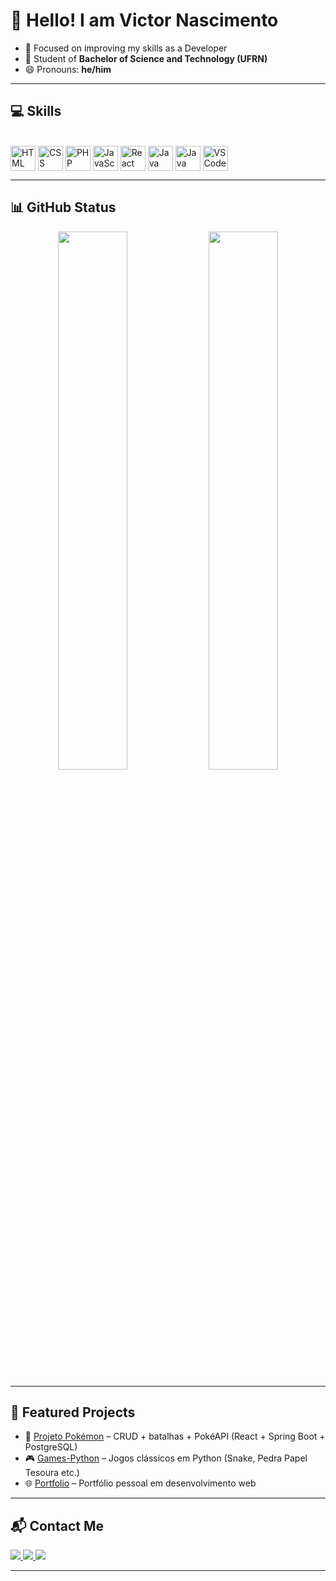 # 👋 Hello! I am Victor Nascimento  

- 🚀 Focused on improving my skills as a Developer 
- 🌱 Student of **Bachelor of Science and Technology (UFRN)**  
- 😄 Pronouns: **he/him**  

---

## 💻 Skills  

<div style="display: inline_block"><br>
  <img align="center" alt="HTML" height="40" width="40" src="https://cdn.jsdelivr.net/gh/devicons/devicon/icons/html5/html5-original.svg"/>
  <img align="center" alt="CSS" height="40" width="40" src="https://cdn.jsdelivr.net/gh/devicons/devicon/icons/css3/css3-original.svg"/>
  <img align="center" alt="PHP" height="40" width="40" src="https://cdn.jsdelivr.net/gh/devicons/devicon/icons/php/php-original.svg"/>
  <img align="center" alt="JavaScript" height="40" width="40" src="https://cdn.jsdelivr.net/gh/devicons/devicon/icons/javascript/javascript-original.svg"/>
  <img align="center" alt="React" height="40" width="40" src="https://cdn.jsdelivr.net/gh/devicons/devicon/icons/react/react-original.svg"/>
  <img align="center" alt="Java" height="40" width="40" src="https://cdn.jsdelivr.net/gh/devicons/devicon/icons/java/java-original.svg"/>
  <img align="center" alt="Java" height="40" width="40" src="https://cdn.jsdelivr.net/gh/devicons/devicon@latest/icons/python/python-original.svg" />
  <img align="center" alt="VSCode" height="40" width="40" src="https://cdn.jsdelivr.net/gh/devicons/devicon/icons/vscode/vscode-original.svg"/>
</div>  

---

## 📊 GitHub Status  

<div align="center">
  <img width="47%" src="https://github-readme-stats-sigma-five.vercel.app/api?username=MidoriyaDEV&show_icons=true&count_private=true&include_all_commits=true&title_color=F7EF8A&icon_color=F7EF8A&text_color=E0AA3E&bg_color=00000000"/>
  <img width="47%" src="https://github-readme-stats-sigma-five.vercel.app/api/top-langs/?username=MidoriyaDEV&layout=compact&title_color=F7EF8A&text_color=E0AA3E&bg_color=00000000"/>
</div>  

---

## 📂 Featured Projects  

- 🐉 [Projeto Pokémon](https://github.com/MidoriyaDEV/Projeto-Pokemon) – CRUD + batalhas + PokéAPI (React + Spring Boot + PostgreSQL)  
- 🎮 [Games-Python](https://github.com/MidoriyaDEV/Games-Python) – Jogos clássicos em Python (Snake, Pedra Papel Tesoura etc.)  
- 🌐 [Portfolio](https://github.com/MidoriyaDEV/Portfolio) – Portfólio pessoal em desenvolvimento web  

---

## 📬 Contact Me  

<div>
  <a href="https://www.instagram.com/iitzmidoriya/" target="_blank">
    <img src="https://img.shields.io/badge/-Instagram-%23E4405F?style=for-the-badge&logo=instagram&logoColor=white"/>
  </a>
  <a href="mailto:victornascimentobr48@gmail.com">
    <img src="https://img.shields.io/badge/-Gmail-%23333?style=for-the-badge&logo=gmail&logoColor=white"/>
  </a>
  <a href="https://www.linkedin.com/in/victor-nascimento-de-melo-369751315/" target="_blank">
    <img src="https://img.shields.io/badge/-LinkedIn-%230077B5?style=for-the-badge&logo=linkedin&logoColor=white"/>
  </a>
</div>  

---

